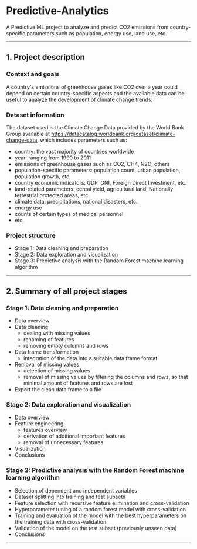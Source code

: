 # Predictive-Analytics
A Predictive ML project to analyze and predict CO2 emissions from country-specific parameters such as population, energy use, land use, etc.

***

## 1. Project description

### Context and goals
A country's emissions of greenhouse gases like CO2 over a year could depend on certain country-specific aspects and the available data can be useful to analyze the development of climate change trends. 

### Dataset information

The dataset used is the Climate Change Data provided by the World Bank Group available at https://datacatalog.worldbank.org/dataset/climate-change-data, which includes parameters such as:
* country: the vast majority of countries worldwide
* year: ranging from 1990 to 2011
* emissions of greenhouse gases such as CO2, CH4, N2O, others
* population-specific parameters: population count, urban population, population growth, etc.
* country economic indicators: GDP, GNI, Foreign Direct Investment, etc.
* land-related parameters: cereal yield, agricultural land, Nationally terrestrial protected areas, etc.
* climate data: precipitations, national disasters, etc.
* energy use
* counts of certain types of medical personnel
* etc.

### Project structure

* Stage 1: Data cleaning and preparation 
* Stage 2: Data exploration and visualization 
* Stage 3: Predictive analysis with the Random Forest machine learning algorithm 

***

## 2. Summary of all project stages

### Stage 1: Data cleaning and preparation

* Data overview
* Data cleaning
    - dealing with missing values
    - renaming of features
    - removing empty columns and rows
* Data frame transformation
    - integration of the data into a suitable data frame format
* Removal of missing values
    - detection of missing values
    - removal of missing values by filtering the columns and rows, so that minimal amount of features and rows are lost
* Export the clean data frame to a file

### Stage 2: Data exploration and visualization

* Data overview
* Feature engineering
    - features overview
    - derivation of additional important features
    - removal of unnecessary features
* Visualization
* Conclusions

### Stage 3: Predictive analysis with the Random Forest machine learning algorithm

* Selection of dependent and independent variables
* Dataset splitting into training and test subsets
* Feature selection with recursive feature elimination and cross-validation
* Hyperparameter tuning of a random forest model with cross-validation
* Training and evaluation of the model with the best hyperparameters on the training data with cross-validation
* Validation of the model on the test subset (previously unseen data)
* Conclusions

***
